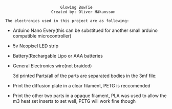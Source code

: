 							Glowing BowTie
			 			Created by: Oliver Hãkansson

	The electronics used in this project are as following:
 -	Arduino Nano Every(this can be substitued for another small arduino compatible microcontroller)
 -	5v Neopixel LED strip
 -	Battery(Rechargable Lipo or AAA batteries
 -	General Electronics wire(not braided)

	3d printed Parts(all of the parts are separated bodies in the 3mf file:
 -	Print the diffusion plate in a clear filament, PETG is reccomended
 -	Print the other two parts in a opaque filament, PLA was used to allow the m3 heat set inserts to set well, PETG will work fine though

